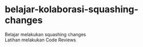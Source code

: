 # belajar-kolaborasi-squashing-changes
Belajar melakukan squashing changes<br>
Latihan melakukan Code Reviews

